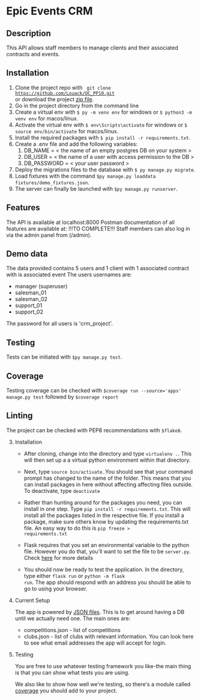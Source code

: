 # Epic Events CRM

## Description

This API allows staff members to manage clients and their associated contracts and events.

## Installation

1. Clone the project repo with <code> git clone https://github.com/Louack/OC_PP10.git </code> or download the project [zip file](https://github.com/Louack/OC_PP12/archive/refs/heads/master.zip).
2. Go in the project directory from the command line
3. Create a virtual env with `$ py -m venv env` for windows or `$ python3 -m venv env` for macos/linux.
4. Activate the virtual env with `$ env\Scripts\activate` for windows or `$ source env/bin/activate` for macos/linux.
5. Install the required packages with `$ pip install -r requirements.txt`.
6. Create a .env file and add the following variables:
   1. DB_NAME = < the name of an empty postgres DB on your system >
   2. DB_USER = < the name of a user with access permission to the DB >
   3. DB_PASSWORD = < your user password >
7. Deploy the migrations files to the database with `$ py manage.py migrate`.
8. Load fixtures with the command `$py manage.py loaddata fixtures/demo_fixtures.json`.
9. The server can finally be launched with `$py manage.py runserver`.

## Features

The API is available at localhost:8000
Postman documentation of all features are available at: !!!TO COMPLETE!!!
Staff members can also log in via the admin panel from (/admin).

## Demo data

The data provided contains 5 users and 1 client with 1 associated contract with is associated event
The users usernames are:
- manager (superuser)
- salesman_01
- salesman_02
- support_01
- support_02

The password for all users is 'crm_project'.

## Testing

Tests can be initiated with `$py manage.py test`.

## Coverage

Testing coverage can be checked with `$coverage run --source='apps' manage.py test` followed by `$coverage report` 

## Linting

The project can be checked with PEP8 recommendations with `$flake8`.








3. Installation

    - After cloning, change into the directory and type <code>virtualenv .</code>. This will then set up a a virtual python environment within that directory.

    - Next, type <code>source bin/activate</code>. You should see that your command prompt has changed to the name of the folder. This means that you can install packages in here without affecting affecting files outside. To deactivate, type <code>deactivate</code>

    - Rather than hunting around for the packages you need, you can install in one step. Type <code>pip install -r requirements.txt</code>. This will install all the packages listed in the respective file. If you install a package, make sure others know by updating the requirements.txt file. An easy way to do this is <code>pip freeze > requirements.txt</code>

    - Flask requires that you set an environmental variable to the python file. However you do that, you'll want to set the file to be <code>server.py</code>. Check [here](https://flask.palletsprojects.com/en/1.1.x/quickstart/#a-minimal-application) for more details

    - You should now be ready to test the application. In the directory, type either <code>flask run</code> or <code>python -m flask run</code>. The app should respond with an address you should be able to go to using your browser.

4. Current Setup

    The app is powered by [JSON files](https://www.tutorialspoint.com/json/json_quick_guide.htm). This is to get around having a DB until we actually need one. The main ones are:
     
    * competitions.json - list of competitions
    * clubs.json - list of clubs with relevant information. You can look here to see what email addresses the app will accept for login.

5. Testing

    You are free to use whatever testing framework you like-the main thing is that you can show what tests you are using.

    We also like to show how well we're testing, so there's a module called 
    [coverage](https://coverage.readthedocs.io/en/coverage-5.1/) you should add to your project.


